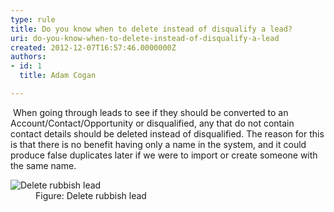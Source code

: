 ```yaml
---
type: rule
title: Do you know when to delete instead of disqualify a lead?
uri: do-you-know-when-to-delete-instead-of-disqualify-a-lead
created: 2012-12-07T16:57:46.0000000Z
authors:
- id: 1
  title: Adam Cogan

---
```




<span class='intro'> <p>​
          When going through leads to see if they should be converted to an Account/Contact/Opportunity
          or disqualified, any that do not contain contact details should be deleted instead
          of disqualified. The reason for this is that there is no benefit having only a name
          in the system, and it could produce false duplicates later if we were to import
          or create someone with the same name.
        </p> </span>

 <dl class="image">
          <dt>
            <img alt="Delete rubbish lead" src="/PublishingImages/CRMDeleteLead.jpg" /></dt>
          <dd>
            Figure&#58; Delete rubbish lead</dd>
        </dl>



